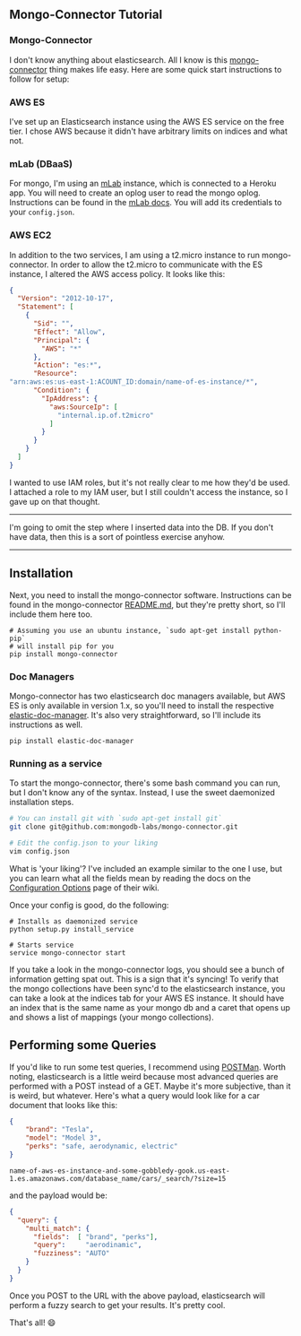 ## Mongo-Connector Tutorial

### Mongo-Connector

I don't know anything about elasticsearch. All I know is this
[mongo-connector](https://github.com/mongodb-labs/mongo-connector) thing makes life easy. Here are some quick start
instructions to follow for setup:

### AWS ES

I've set up an Elasticsearch instance using the AWS ES service on the
free tier. I chose AWS because it didn't have arbitrary limits on
indices and what not.

### mLab (DBaaS)

For mongo, I'm using an [mLab](https://www.mlab.com/) instance, which is connected to a Heroku
app. You will need to create an oplog user to read the mongo oplog. Instructions can be found
in the [mLab docs](http://docs.mlab.com/oplog/#for-deployments-running-mongodb-v26-or-higher).
You will add its credentials to your `config.json`.

### AWS EC2

In addition to the two services, I am using a t2.micro instance to run
mongo-connector. In order to allow the t2.micro to communicate with the
ES instance, I altered the AWS access policy. It looks like this:

```json
{
  "Version": "2012-10-17",
  "Statement": [
    {
      "Sid": "",
      "Effect": "Allow",
      "Principal": {
        "AWS": "*"
      },
      "Action": "es:*",
      "Resource":
"arn:aws:es:us-east-1:ACOUNT_ID:domain/name-of-es-instance/*",
      "Condition": {
        "IpAddress": {
          "aws:SourceIp": [
            "internal.ip.of.t2micro"
          ]
        }
      }
    }
  ]
}
```

I wanted to use IAM roles, but it's not really clear to me how they'd be
used. I attached a role to my IAM user, but I still couldn't access the
instance, so I gave up on that thought.

----

I'm going to omit the step where I inserted data into the DB. If you
don't have data, then this is a sort of pointless exercise anyhow.

----

## Installation

Next, you need to install the mongo-connector software. Instructions
can be found in the mongo-connector
[README.md](https://github.com/mongodb-labs/mongo-connector#installation),
but they're pretty short, so I'll include them here too.

```command
# Assuming you use an ubuntu instance, `sudo apt-get install python-pip`
# will install pip for you
pip install mongo-connector
```

### Doc Managers

Mongo-connector has two elasticsearch doc managers available, but AWS ES
is only available in version 1.x, so you'll need to install the
respective
[elastic-doc-manager](https://github.com/mongodb-labs/elastic-doc-manager).
It's also very straightforward, so I'll include its instructions as
well.

```command
pip install elastic-doc-manager
```

### Running as a service

To start the mongo-connector, there's some bash command you can run, but
I don't know any of the syntax. Instead, I use the sweet daemonized
installation steps.

```bash
# You can install git with `sudo apt-get install git`
git clone git@github.com:mongodb-labs/mongo-connector.git

# Edit the config.json to your liking
vim config.json
```

What is 'your liking'? I've included an example similar to the one I
use, but you can learn what all the fields mean by reading the docs on
the [Configuration
Options](https://github.com/mongodb-labs/mongo-connector/wiki/Configuration-Options) page of their wiki.

Once your config is good, do the following:

```command
# Installs as daemonized service
python setup.py install_service

# Starts service
service mongo-connector start
```

If you take a look in the mongo-connector logs, you should see a
bunch of information getting spat out. This is a sign that it's syncing!
To verify that the mongo collections have been sync'd to the
elasticsearch instance, you can take a look at the indices tab for your
AWS ES instance. It should have an index that is the same name as your
mongo db and a caret that opens up and shows a list of mappings (your
mongo collections).

## Performing some Queries

If you'd like to run some test queries, I recommend using
[POSTMan](https://chrome.google.com/webstore/detail/postman-rest-client-short/mkhojklkhkdaghjjfdnphfphiaiohkef).
Worth noting, elasticsearch is a little weird because most advanced
queries are performed with a POST instead of a GET. Maybe it's more
subjective, than it is weird, but whatever. Here's what a query would
look like for a car document that looks like this:

```json
{
    "brand": "Tesla",
    "model": "Model 3",
    "perks": "safe, aerodynamic, electric"
}
```

`name-of-aws-es-instance-and-some-gobbledy-gook.us-east-1.es.amazonaws.com/database_name/cars/_search/?size=15`

and the payload would be:

```json
{
  "query": {
    "multi_match": {
      "fields":  [ "brand", "perks"],
      "query":     "aerodinamic",
      "fuzziness": "AUTO"
    }
  }
}
```

Once you POST to the URL with the above payload, elasticsearch will
perform a fuzzy search to get your results. It's pretty cool.

That's all! :smile:
